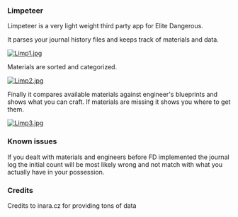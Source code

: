 ### Limpeteer
Limpeteer is a very light weight third party app for Elite Dangerous.

It parses your journal history files and keeps track of materials and data.

[![Limp1.jpg](https://s30.postimg.org/i6mz6xctt/Limp1.jpg)](https://postimg.org/image/jlojvndwt/)

Materials are sorted and categorized.

[![Limp2.jpg](https://s28.postimg.org/3t1exipm5/Limp2.jpg)](https://postimg.org/image/d0tne7wo9/)

Finally it compares available materials against engineer's blueprints and shows what you can craft. If materials are missing it shows you where to get them.

[![Limp3.jpg](https://s23.postimg.org/pplqqkm4b/Limp3.jpg)](https://postimg.org/image/jbwnnbh87/)

### Known issues
If you dealt with materials and engineers before FD implemented the journal log the initial count will be most likely wrong and not match with what you actually have in your possession.

### Credits
Credits to inara.cz for providing tons of data
